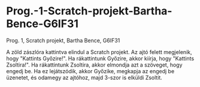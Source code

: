 # Prog.-1-Scratch-projekt-Bartha-Bence-G6IF31
Prog. 1, Scratch projekt, Bartha Bence, G6IF31

A zöld zászlóra kattintva elindul a Scratch projekt.
Az ajtó felett megjelenik, hogy "Kattints Győzire!".
Ha rákattintunk Győzire, akkor kiírja, hogy "Kattints Zsoltira!".
Ha rákattintunk Zsoltira, akkor elmondja azt a szöveget, hogy engedj be.
Ha ez lejátszódik, akkor Győzike, megkapja az engedj be üzenetet, és odamegy az ajtóhoz, majd 3-szor is elküldi Zsoltit.
